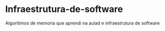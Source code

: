 # Infraestrutura-de-software

Algoritimos de memoria que aprendi na aulad e infraestrutura de software

